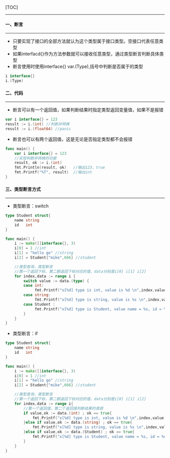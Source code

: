 [TOC]

***

#### 一、断言

***

* 只要实现了接口的全部方法就认为这个类型属于接口类型。空接口代表任意类型
* 如果interfacd{}作为方法参数就可以接收任意类型，通过类型断言判断具体类型
* 断言使用时使用interface{}  var.(Type),括号中判断是否属于的类型

```go
i interface{}
i.(Type)
```

#### 二、代码

***

* 断言可以有一个返回值，如果判断结果时指定类型返回变量值，如果不是报错

```go
var i interface{} = 123
result := i.(int) //判断并转换
result := i.(float64) //panic
```

* 断言也可以有两个返回值，这是无论是否指定类型都不会报错

```go
func main() {
	var i interface{} = 123
	//实现判断并转换的功能
	result, ok := i.(int)
	fmt.Println(result, ok)   //输出123，true
	fmt.Printf("%T", result)  //输出int
}
```

#### 三、类型断言方式

***

* 类型断言：switch

```go
type Student struct{
    name string
    id   int
}

func main() {
    i := make([]interface{}, 3)
    i[0] = 1 //int
    i[1] = "hello go" //string
    i[2] = Student{"mike",666} //student

    //类型查询，类型断言
    //第一个返回下标，第二额返回下标对应的值，data分别是i[0] i[1] i[2]
    for index,data := range i {
        switch value := data.(type) {
        case int:
             fmt.Printf("x[%d] type is int, value is %d \n",index,value)
        case string:
             fmt.Printf("x[%d] type is string, value is %s \n",index,value)
        case Student :
             fmt.Printf("x[%d] type is Student, value name = %s, id = %d \n",index,value.name,value.id)
        }
    }
}
```

* 类型断言：if

```go
type Student struct{
    name string
    id   int
}

func main() {
    i := make([]interface{}, 3)
    i[0] = 1 //int
    i[1] = "hello go" //string
    i[2] = Student{"mike",666} //student

    //类型查询，类型断言
    //第一个返回下标，第二额返回下标对应的值，data分别是i[0] i[1] i[2]
    for index,data := range i{
        //第一个返回值，第二个返回值判断结果的真假
        if value,ok := data.(int) ; ok == true{
            fmt.Printf("x[%d] type is int, value is %d \n",index,value)
        }else if value,ok := data.(string) ; ok == true{
            fmt.Printf("x[%d] type is string, value is %s \n",index,value)
        }else if value,ok := data.(Student) ; ok == true{
            fmt.Printf("x[%d] type is Student, value name = %s, id = %d \n",index,value.name,value.id)
        }
    }
}
```

